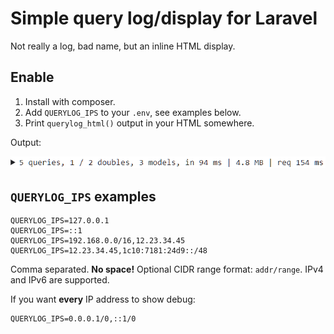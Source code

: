 Simple query log/display for Laravel
====

Not really a log, bad name, but an inline HTML display.

Enable
----

1. Install with composer.
2. Add `QUERYLOG_IPS` to your `.env`, see examples below.
4. Print `querylog_html()` output in your HTML somewhere.

Output:

![querylog output](https://raw.githubusercontent.com/rudiedirkx/laravel-querylog/master/output.png)

`QUERYLOG_IPS` examples
----

```
QUERYLOG_IPS=127.0.0.1
QUERYLOG_IPS=::1
QUERYLOG_IPS=192.168.0.0/16,12.23.34.45
QUERYLOG_IPS=12.23.34.45,1c10:7181:24d9::/48
```

Comma separated. **No space!** Optional CIDR range format: `addr/range`. IPv4 and IPv6 are supported.

If you want **every** IP address to show debug:

```
QUERYLOG_IPS=0.0.0.1/0,::1/0
```
